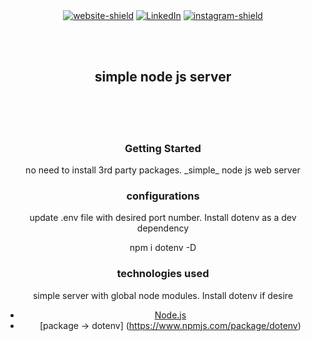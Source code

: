 <div id="top"></div>
<div align="center">
    
</br>
</br>

[![website-shield][website-shield]][website-url] [![LinkedIn][linkedin-shield]][linkedin-url] [![instagram-shield][instagram-shield]][instagram-url] 
    
</br>
</br>

</div>

<div align="center">
    
<div>

## simple node js server
<br>
<br>
<br>


### Getting Started
<p>
no need to install 3rd party packages. _simple_ node js web server</p>
 

### configurations
<p>
update .env file with desired port number. Install dotenv as a dev dependency
</p>

npm i dotenv -D



### technologies used

<p>simple server with global node modules. Install dotenv if desire</p>

- [Node.js](https://nodejs.org/en/docs/)
- [package -> dotenv] (https://www.npmjs.com/package/dotenv)
    </div>

<!-- [contributors-shield]: https://img.shields.io/github/contributors/othneildrew/Best-README-Template.svg?style=for-the-badge -->

<!-- [contributors-url]: https://github.com/othneildrew/Best-README-Template/graphs/contributors -->

<!-- [forks-shield]: https://img.shields.io/github/forks/othneildrew/Best-README-Template.svg?style=for-the-badge -->
<!-- [forks-url]: https://github.com/othneildrew/Best-README-Template/network/members
[stars-shield]: https://img.shields.io/github/stars/othneildrew/Best-README-Template.svg?style=for-the-badge
[stars-url]: https://github.com/othneildrew/Best-README-Template/stargazers
[issues-shield]: https://img.shields.io/github/issues/othneildrew/Best-README-Template.svg?style=for-the-badge
[issues-url]: https://github.com/othneildrew/Best-README-Template/issues
[license-shield]: https://img.shields.io/github/license/othneildrew/Best-README-Template.svg?style=for-the-badge
[license-url]: https://img.shields.io/badge/Netlify-00C7B7?style=for-the-badge&logo=netlify&logoColor=white -->
[linkedin-shield]: https://img.shields.io/badge/linkedin-blue?style=for-the-badge&logo=linkedin
[linkedin-url]: https://www.linkedin.com/in/cristoval
[instagram-shield]:https://img.shields.io/badge/instagram-orange?style=for-the-badge&logo=instagram&logoColor=white
[instagram-url]: https://www.instagram/cristhedev
[website-shield]:https://img.shields.io/badge/website-gray?style=for-the-badge&logo=stylelint&logoColor=white
[website-url]: https://www.cristhedev.com
